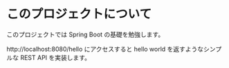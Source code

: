 # このプロジェクトについて

このプロジェクトでは Spring Boot の基礎を勉強します。

http://localhost:8080/hello にアクセスすると hello world を返すようなシンプルな REST API を実装します。

